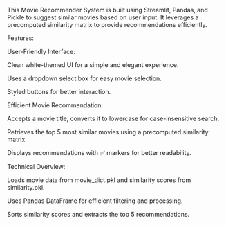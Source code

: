 This Movie Recommender System is built using Streamlit, Pandas, and Pickle to suggest similar movies based on user input. It leverages a precomputed similarity matrix to provide recommendations efficiently.

Features:


  User-Friendly Interface:

  Clean white-themed UI for a simple and elegant experience.

  Uses a dropdown select box for easy movie selection.

  Styled buttons for better interaction.


Efficient Movie Recommendation:

  Accepts a movie title, converts it to lowercase for case-insensitive search.

  Retrieves the top 5 most similar movies using a precomputed similarity matrix.

  Displays recommendations with ✅ markers for better readability.


Technical Overview:

  Loads movie data from movie_dict.pkl and similarity scores from similarity.pkl.

  Uses Pandas DataFrame for efficient filtering and processing.

  Sorts similarity scores and extracts the top 5 recommendations.
